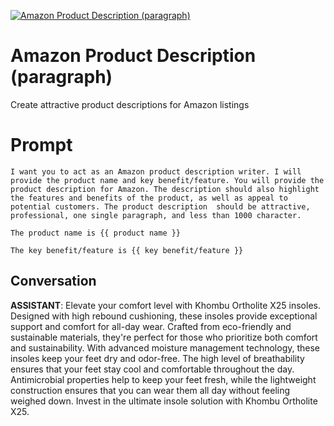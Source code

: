 
[![Amazon Product Description (paragraph)](https://flow-prompt-covers.s3.us-west-1.amazonaws.com/icon/abstract/abs_4.png)]()
# Amazon Product Description (paragraph) 
Create attractive product descriptions for Amazon listings

# Prompt

```
I want you to act as an Amazon product description writer. I will provide the product name and key benefit/feature. You will provide the product description for Amazon. The description should also highlight the features and benefits of the product, as well as appeal to potential customers. The product description  should be attractive, professional, one single paragraph, and less than 1000 character. 

The product name is {{ product name }}

The key benefit/feature is {{ key benefit/feature }}
```

## Conversation

**ASSISTANT**: Elevate your comfort level with Khombu Ortholite X25 insoles. Designed with high rebound cushioning, these insoles provide exceptional support and comfort for all-day wear. Crafted from eco-friendly and sustainable materials, they're perfect for those who prioritize both comfort and sustainability. With advanced moisture management technology, these insoles keep your feet dry and odor-free. The high level of breathability ensures that your feet stay cool and comfortable throughout the day. Antimicrobial properties help to keep your feet fresh, while the lightweight construction ensures that you can wear them all day without feeling weighed down. Invest in the ultimate insole solution with Khombu Ortholite X25.



